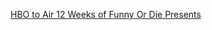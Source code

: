 ---
layout: post
wordpress_id: 409
wordpress_url: http://noesbueno.com/archives/409
date: '2010-01-12 01:00:05 -0600'
date_gmt: '2010-01-12 06:00:05 -0600'
body: |
  <p><a href="http://feedproxy.google.com/~r/nymag/vulture/~3/jlDaLA81F_4/hbo_will_air_12_weeks_of_funny.html">HBO to Air 12 Weeks of Funny Or Die Presents</a></p>
---